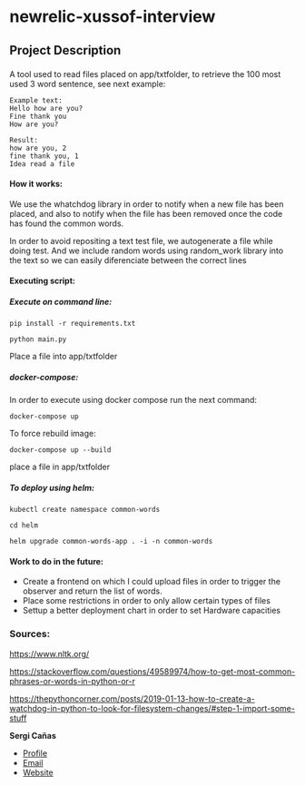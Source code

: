 # newrelic-xussof-interview

<h2 p align="left">Project Description</p></h1>

A tool used to read files placed on app/txtfolder, to retrieve the 100 most used 3 word sentence, see next example:

    Example text:
    Hello how are you?
    Fine thank you
    How are you?

    Result:
    how are you, 2
    fine thank you, 1
    Idea read a file

#### How it works:

We use the whatchdog library in order to notify when a new file has been placed, and also to notify when the file has been removed once the code has found the common words.

In order to avoid repositing a text test file, we autogenerate a file while doing test. And we include random words using random_work library into the text so we can easily diferenciate between the correct lines

#### Executing script:

##### Execute on command line:
```pip install -r requirements.txt```

```python main.py```

Place a file into app/txtfolder

##### docker-compose:
In order to execute using docker compose  run the next command:

```docker-compose up```

To force rebuild image:

```docker-compose up --build```

place a file in app/txtfolder

##### To deploy using helm:

```kubectl create namespace common-words```

```cd helm```

```helm upgrade common-words-app . -i -n common-words```

#### Work to do in the future:
- Create a frontend on which I could upload files in order to trigger the observer and return the list of words.
- Place some restrictions in order to only allow certain types of files
- Settup a better deployment chart in order to set Hardware capacities

### Sources: 
https://www.nltk.org/

https://stackoverflow.com/questions/49589974/how-to-get-most-common-phrases-or-words-in-python-or-r

https://thepythoncorner.com/posts/2019-01-13-how-to-create-a-watchdog-in-python-to-look-for-filesystem-changes/#step-1-import-some-stuff

**Sergi Cañas**

- [Profile](https://github.com/xussof "Sergi Cañas")
- [Email](mailto:xussof@gmail.com?subject=Hi% "Hi!")
- [Website](https://cloudsolute.net "Welcome")